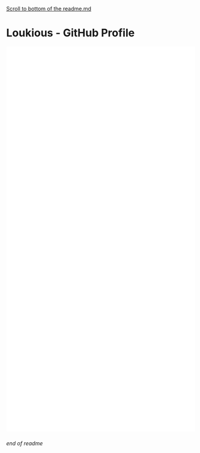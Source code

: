 [Scroll to bottom of the readme.md](#end-of-readme)

# Loukious - GitHub Profile

<p align="center">
<picture>
  <img src="/github-metrics.svg" alt="Metrics">
</picture>
</p>

###### end of readme
